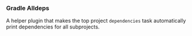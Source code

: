 
### Gradle Alldeps

A helper plugin that makes the top project `dependencies` task automatically print dependencies for all subprojects.

